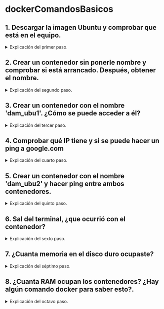 # dockerComandosBasicos

## 1. Descargar la imagen Ubuntu y comprobar que está en el equipo.
<details>
<summary>Explicación del primer paso.</summary>

Usamos el comando `docker pull ubuntu` para descargar la imagen de Ubuntu a nuestro ordenador. A continuación, utilizamos `docker images` para comprobar que lo hemos hecho correctamente y que, en efecto, la imagen se ha descargado con éxito.

```bash

docker pull ubuntu

docker images
```
</details>

## 2. Crear un contenedor sin ponerle nombre y comprobar si está arrancado. Después, obtener el nombre.
<details>
<summary>Explicación del segundo paso.</summary>

Utilizo el comando `docker run -dit ubuntu:latest bash` para crear un contenedor con un nombre aleatorio, y posteriormente uso `docker ps` para ver el nombre, que es ***sweet_poitras***.

```bash

docker run -dit ubuntu:latest bash

docker ps
```
</details>

## 3. Crear un contenedor con el nombre 'dam_ubu1'. ¿Cómo se puede acceder a él?
<details>
<summary>Explicación del tercer paso.</summary>

Para crear un contenedor con nombre simplemente hay que añadir *"--name **nombre**"* al comando, quedando así: `docker run -dit --name dam_ubu1 ubuntu:latest bash`.
Para acceder, dado que estoy trabajando con **Visual Studio Code**, puedo usar el menú de Docker integrado en el programa. También podemos acceder con el comando `docker exec -it dam_ubu1 bash`.

```bash

docker run -dit --name dam_ubu1 ubuntu:latest bash

docker exec -it dam_ubu1 bash
```

</details>

## 4. Comprobar qué IP tiene y si se puede hacer un ping a google.com
<details>
<summary>Explicación del cuarto paso.</summary>

Tras llevar a cabo la `apt update` y hacer las instalaciones pertinentes con `apt install net-tools` y `apt install iputils-ping`, utilizamos el comando `ifconfig` para ver la IP del contenedor, que es **172.17.0.3**. Para hacer *ping* a Google, utilizamos `ping google.com` y así se llevará a cabo la acción, que continuará hasta que la finalicemos con **CTRL+C**.

```bash

apt update

apt install net-tools

apt install iputils-ping

ifconfig

ping google.com
```  
</details>

## 5. Crear un contenedor con el nombre 'dam_ubu2' y hacer ping entre ambos contenedores.
<details>
<summary>Explicación del quinto paso.</summary>

Creamos otra máquina siguiendo los pasos mencionados anteriormente, hacemos las instalaciones necesarias y utilizamos `ping 172.17.0.3`, que debería darnos un tiempo de respuesta increíblemente bajo.

```bash
docker run -dit --name dam_ubu2 ubuntu:latest bash

apt update

apt install net-tools

apt install iputils-ping

ifconfig

ping 172.17.0.3
```
</details>


## 6. Sal del terminal, ¿que ocurrió con el contenedor?
<details>
<summary>Explicación del sexto paso.</summary>

Habiendo creado ambos con `-dit`, los contenedores se mantienen intactos.
</details>

## 7. ¿Cuanta memoria en el disco duro ocupaste?
<details>
<summary>Explicación del séptimo paso.</summary>

Utilizando el comando `docker system df` comprobamos que, en total, los contenedores usan 226.2MB en el disco.

```bash
docker system df
```
</details>

## 8. ¿Cuanta RAM ocupan los contenedores? ¿Hay algún comando docker para saber esto?.
<details>
<summary>Explicación del octavo paso.</summary>

Utilizando `docker stats` comprobamos que **dam_ubu1** utiliza **64.58MiB** y **dam_ubu2** utiliza **45,74MiB**.

```bash
docker stats
```
</details>
